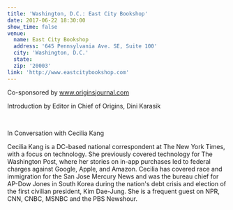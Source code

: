```yaml
---
title: 'Washington, D.C.: East City Bookshop'
date: 2017-06-22 18:30:00
show_time: false
venue:
  name: East City Bookshop
  address: '645 Pennsylvania Ave. SE, Suite 100'
  city: 'Washington, D.C.'
  state:
  zip: '20003'
link: 'http://www.eastcitybookshop.com'
---
```



Co-sponsored by www.originsjournal.com

Introduction by Editor in Chief of Origins, Dini Karasik

&nbsp;

In Conversation with Cecilia Kang

Cecilia Kang is a DC-based national correspondent at The New York Times, with a focus on technology. She previously covered technology for The Washington Post, where her stories on in-app purchases led to federal charges against Google, Apple, and Amazon. Cecilia has covered race and immigration for the San Jose Mercury News and was the bureau chief for AP-Dow Jones in South Korea during the nation's debt crisis and election of the first civilian president, Kim Dae-Jung. She is a frequent guest on NPR, CNN, CNBC, MSNBC and the PBS Newshour.&nbsp;